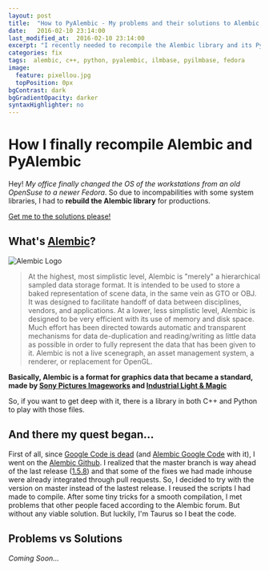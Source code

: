 ```yaml
---
layout: post
title:  "How to PyAlembic - My problems and their solutions to Alembic Python bindings"
date:   2016-02-10 23:14:00
last_modified_at:  2016-02-10 23:14:00
excerpt: "I recently needed to recompile the Alembic library and its Python version, under Fedora at work, and encountered several issues I finally overcame. So I thought about sharing it..."
categories: fix
tags:  alembic, c++, python, pyalembic, ilmbase, pyilmbase, fedora
image:
  feature: pixellou.jpg
  topPosition: 0px
bgContrast: dark
bgGradientOpacity: darker
syntaxHighlighter: no
---
```


How I finally recompile Alembic and PyAlembic
===================


Hey! *My office finally changed the OS of the workstations from an old OpenSuse to a newer Fedora*. So due to incompabilities with some system libraries, I had to **rebuild the Alembic library** for productions. 

[Get me to the solutions please!](#problems-vs-solutions)

What's [Alembic](http://alembic.io/)?
---------------

![Alembic Logo](http://opensource.imageworks.com/images/large/alembic.jpg)

> At the highest, most simplistic level, Alembic is "merely" a hierarchical sampled data storage format. It is intended to be used to store a baked representation of scene data, in the same vein as GTO or OBJ. It was designed to facilitate handoff of data between disciplines, vendors, and applications.
> At a lower, less simplistic level, Alembic is designed to be very efficient with its use of memory and disk space. Much effort has been directed towards automatic and transparent mechanisms for data de-duplication and reading/writing as little data as possible in order to fully represent the data that has been given to it.
> Alembic is not a live scenegraph, an asset management system, a renderer, or replacement for OpenGL.


**Basically, Alembic is a format for graphics data that became a standard, made by [Sony Pictures Imageworks](http://www.imageworks.com/) and [Industrial Light & Magic](http://www.ilm.com/)** 

So, if you want to get deep with it, there is a library in both C++ and Python to play with those files.

And there my quest began...
---------------------------

First of all, since [Google Code is dead](http://google-opensource.blogspot.fr/2015/03/farewell-to-google-code.html) (and [Alembic Google Code](https://code.google.com/archive/p/alembic/) with it), I went on the [Alembic Github](https://github.com/alembic/alembic). 
I realized that the master branch is way ahead of the last release ([1.5.8](https://github.com/alembic/alembic/releases/tag/1.5.8)) and that some of the fixes we had made inhouse were already integrated through pull requests.
So, I decided to try with the version on master instead of the lastest release.
I reused the scripts I had made to compile. After some tiny tricks for a smooth compilation, I met problems that other people faced according to the Alembic forum. But without any viable solution.
But luckily, I'm Taurus so I beat the code.

Problems vs Solutions
---------------------

*Coming Soon...*
